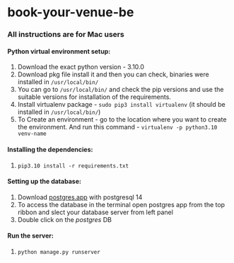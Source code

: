 # book-your-venue-be

### All instructions are for Mac users

#### Python virtual environment setup:

1. Download the exact python version - 3.10.0
2. Download pkg file install it and then you can check, binaries were installed in ```/usr/local/bin/```
3. You can go to ```/usr/local/bin/``` and check the pip versions and use the suitable versions for installation of the requirements.
4. Install virtualenv package - ```sudo pip3 install virtualenv``` (it should be installed in ```/usr/local/bin/```)
5. To Create an environment - go to the location where you want to create the environment. And run this command - ```virtualenv -p python3.10 venv-name```


#### Installing the dependencies:
1. ```pip3.10 install -r requirements.txt```


#### Setting up the database:
1. Download [postgres.app](https://postgresapp.com/) with postgresql 14
2. To access the database in the terminal open postgres app from the top ribbon and slect your database server from left panel
3. Double click on the *postgres* DB

#### Run the server:
1. ```python manage.py runserver```
